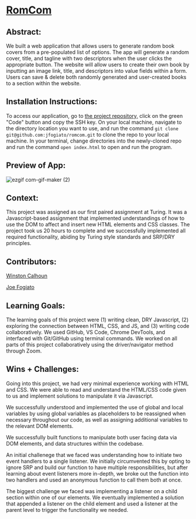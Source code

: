 # [RomCom](https://jfogiato.github.io/romcom/)

## Abstract:
[//]: <>
We built a web application that allows users to generate random book covers from a pre-populated list of options. The app will generate a random cover, title, and tagline with two descriptors when the user clicks the appropriate button. The website will allow users to create their own book by inputting an image link, title, and descriptors into value fields within a form. Users can save & delete both randomly generated and user-created books to a section within the website. 
## Installation Instructions:
[//]: <> 
To access our application, go to [the project repository,](https://github.com/jfogiato/romcom) click on the green "Code" button and copy the SSH key. On your local machine, navigate to the directory location you want to use, and run the command `git clone git@github.com:jfogiato/romcom.git` to clone the repo to your local machine. In your terminal, change directories into the newly-cloned repo and run the command `open index.html` to open and run the program.
## Preview of App:
[//]: <> 
![ezgif com-gif-maker (2)](https://user-images.githubusercontent.com/57634618/206923458-0177fe05-aabb-4b4f-b768-74909a62c92d.gif)

## Context:
[//]: <> 
This project was assigned as our first paired assignment at Turing. It was a Javascript-based assignment that implemented understandings of how to use the DOM to affect and insert new HTML elements and CSS classes. The project took us 20 hours to complete and we successfully implemented all required functionality, abiding by Turing style standards and SRP/DRY principles.
## Contributors:
[//]: <> 
[Winston Calhoun](https://github.com/WinstonCalhoun)

[Joe Fogiato](https://github.com/jfogiato)
## Learning Goals:
[//]: <> 
The learning goals of this project were (1) writing clean, DRY Javascript, (2) exploring the connection between HTML, CSS, and JS, and (3) writing code collaboratively. We used GitHub, VS Code, Chrome DevTools, and interfaced with Git/GitHub using terminal commands. We worked on all parts of this project collaboratively using the driver/navigator method through Zoom. 
## Wins + Challenges:
[//]: <>
Going into this project, we had very minimal experience working with HTML and CSS. We were able to read and understand the HTML/CSS code given to us and implement solutions to manipulate it via Javascript. 

We successfully understood and implemented the use of global and local variables by using global variables as placeholders to be reassigned when necessary throughout our code, as well as assigning additional variables to the relevant DOM elements. 

We successfully built functions to manipulate both user facing data via DOM elements, and data structures within the codebase. 

An initial challenege that we faced was understanding how to initiate two event handlers to a single listener. We initially circumvented this by opting to ignore SRP and build our function to have multiple responsibilities, but after learning about event listeners more in-depth, we broke out the function into two handlers and used an anonymous function to call them both at once.

The biggest challenge we faced was implementing a listener on a child section within one of our elements. We eventually implemented a solution that appended a listener on the child element and used a listener at the parent level to trigger the functionality we needed. 
